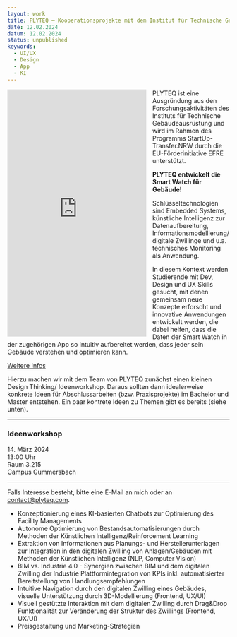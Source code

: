 ```yaml
---
layout: work
title: PLYTEQ – Kooperationsprojekte mit dem Institut für Technische Gebäudeausrüstung
date: 12.02.2024
datum: 12.02.2024
status: unpublished
keywords:
  - UI/UX
  - Design
  - App
  - KI
---
```



<iframe width="315" height="560" style="float: left; margin-right: 1em"
src="https://www.youtube.com/embed/LKH273QRp-E"
title="YouTube video player"
frameborder="0"
allow="accelerometer; autoplay; clipboard-write; encrypted-media; gyroscope; picture-in-picture; web-share"
allowfullscreen></iframe>

PLYTEQ ist eine Ausgründung aus den Forschungsaktivitäten des Instituts für Technische Gebäudeausrüstung und wird im Rahmen des Programms StartUp-Transfer.NRW durch die EU-Förderinitiative EFRE unterstützt. 

**PLYTEQ entwickelt die Smart Watch für Gebäude!**

Schlüsseltechnologien sind Embedded Systems, künstliche Intelligenz zur Datenaufbereitung, Informationsmodellierung/digitale Zwillinge und u.a. technisches Monitoring als Anwendung.

In diesem Kontext werden Studierende mit Dev, Design und UX Skills gesucht, mit denen gemeinsam neue Konzepte erforscht und innovative Anwendungen entwickelt werden, die dabei helfen, dass die Daten der Smart Watch in der zugehörigen App so intuitiv aufbereitet werden, dass jeder sein Gebäude verstehen und optimieren kann.

[Weitere Infos](/thesis/assets/uploads/flyerdesignthinkinggummersbach.pdf)

Hierzu machen wir mit dem Team von PLYTEQ zunächst einen kleinen Design Thinking/ Ideenworkshop. Daraus sollten dann idealerweise konkrete Ideen für Abschlussarbeiten (bzw. Praxisprojekte) im Bachelor und Master entstehen. Ein paar kontrete Ideen zu Themen gibt es bereits (siehe unten).

---

### Ideenworkshop 
14\. März 2024  
13:00 Uhr  
Raum 3.215  
Campus Gummersbach

---

Falls Interesse besteht, bitte eine E-Mail an mich oder an [contact@plyteq.com](contact@plyteq.com).

- Konzeptionierung eines KI-basierten Chatbots zur Optimierung des Facility Managements
- Autonome Optimierung von Bestandsautomatisierungen durch Methoden der Künstlichen Intelligenz/Reinforcement Learning
- Extraktion von Informationen aus Planungs- und Herstellerunterlagen zur Integration in den digitalen Zwilling von Anlagen/Gebäuden mit Methoden der Künstlichen Intelligenz (NLP, Computer Vision)
- BIM vs. Industrie 4.0 - Synergien zwischen BIM und dem digitalen Zwilling der Industrie​
Plattformintegration von KPIs inkl. automatisierter Bereitstellung von Handlungsempfehlungen​ 
- Intuitive Navigation durch den digitalen Zwilling eines Gebäudes, visuelle Unterstützung durch 3D-Modellierung (Frontend, UX/UI)
- Visuell gestützte Interaktion mit dem digitalen Zwilling durch Drag&Drop Funktionalität zur Veränderung der Struktur des Zwillings (Frontend, UX/UI)
- Preisgestaltung und Marketing-Strategien ​
